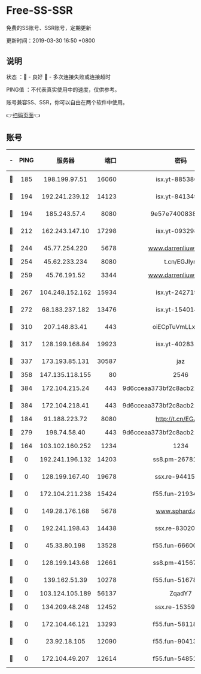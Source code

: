 # Free-SS-SSR

免费的SS账号、SSR账号，定期更新

更新时间：2019-03-30 16:50 +0800

## 说明

状态     ：🙂 - 良好 🙁 - 多次连接失败或连接超时

PING值   ：不代表真实使用中的速度，仅供参考。

账号兼容SS、SSR，你可以自由在两个软件中使用。

👉[扫码页面](https://liesauer.github.io/Free-SS-SSR/)👈

## 账号

|-|PING|服务器|端口|密码|加密方式|区域|
|:----:|:----:|:-----:|-----:|:----:|:----:|:----:|
|🙂|185|198.199.97.51|16060|isx.yt-88538698|aes-256-cfb|US|
|🙂|194|192.241.239.12|14123|isx.yt-84134989|aes-256-cfb|US|
|🙂|194|185.243.57.4|8080|9e57e7400838a01e|chacha20-ietf|US|
|🙂|212|162.243.147.10|17298|isx.yt-09329886|aes-256-cfb|US|
|🙂|244|45.77.254.220|5678|www.darrenliuwei.com|aes-256-cfb|SG|
|🙂|254|45.62.233.234|8080|t.cn/EGJIyrl|rc4-md5|CA|
|🙂|259|45.76.191.52|3344|www.darrenliuwei.com|aes-256-cfb|JP|
|🙂|267|104.248.152.162|15934|isx.yt-24271978|aes-256-cfb|SG|
|🙂|272|68.183.237.182|13476|isx.yt-15401428|aes-256-cfb|SG|
|🙂|310|207.148.83.41|443|oiECpTuVmLLxk4Ts|aes-256-cfb|AU|
|🙂|317|128.199.168.84|19923|isx.yt-40283150|aes-256-cfb|SG|
|🙂|337|173.193.85.131|30587|jaz|aes-256-cfb|US|
|🙂|358|147.135.118.155|80|2546|chacha20|US|
|🙂|384|172.104.215.24|443|9d6cceaa373bf2c8acb22e60b6a58be6|aes-256-cfb|US|
|🙂|384|172.104.218.41|443|9d6cceaa373bf2c8acb22e60b6a58be6|aes-256-cfb|US|
|🙂|184|91.188.223.72|8080|http://t.cn/EGJIyrl|rc4-md5|RU|
|🙂|279|198.74.58.40|443|9d6cceaa373bf2c8acb22e60b6a58be6|aes-256-cfb|US|
|🙁|164|103.102.160.252|1234|1234|rc4-md5|JP|
|🙁|0|192.241.196.132|14203|ss8.pm-26781562|aes-256-cfb|US|
|🙁|0|128.199.167.40|19678|ssx.re-94415415|aes-256-cfb|SG|
|🙁|0|172.104.211.238|15424|f55.fun-21934878|aes-256-cfb|US|
|🙁|0|149.28.176.168|5678|www.sphard.com|aes-256-cfb|AU|
|🙁|0|192.241.198.43|14438|ssx.re-83020606|aes-256-cfb|US|
|🙁|0|45.33.80.198|13528|f55.fun-66600164|aes-256-cfb|US|
|🙁|0|128.199.143.68|12661|ss8.pm-41567124|aes-256-cfb|SG|
|🙁|0|139.162.51.39|10278|f55.fun-51678330|aes-256-cfb|SG|
|🙁|0|103.124.105.189|56137|ZqadY7|chacha20|US|
|🙁|0|134.209.48.248|12452|ssx.re-15359519|aes-256-cfb|US|
|🙁|0|172.104.46.121|13293|f55.fun-58118866|aes-256-cfb|SG|
|🙁|0|23.92.18.105|12090|f55.fun-90413595|aes-256-cfb|US|
|🙁|0|172.104.49.207|12614|f55.fun-54851192|aes-256-cfb|SG|
